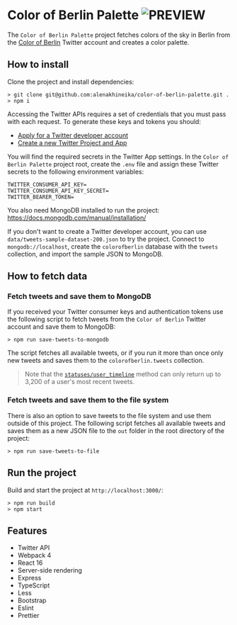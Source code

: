 # Color of Berlin Palette ![PREVIEW](https://img.shields.io/badge/DRAFT-blue)

The `Color of Berlin Palette` project fetches colors of the sky in Berlin from the [Color of Berlin](https://twitter.com/colorofberlin) Twitter account and creates a color palette.

## How to install

Clone the project and install dependencies:

```
> git clone git@github.com:alenakhineika/color-of-berlin-palette.git .
> npm i
```

Accessing the Twitter APIs requires a set of credentials that you must pass with each request. To generate these keys and tokens you should:

- [Apply for a Twitter developer account](https://developer.twitter.com/en/apply-for-access.html)
- [Create a new Twitter Project and App](https://developer.twitter.com/en/portal/projects-and-apps)

You will find the required secrets in the Twitter App settings. In the `Color of Berlin Palette` project root, create the `.env` file and assign these Twitter secrets to the following environment variables:

```
TWITTER_CONSUMER_API_KEY=
TWITTER_CONSUMER_API_KEY_SECRET=
TWITTER_BEARER_TOKEN=
```

You also need MongoDB installed to run the project: https://docs.mongodb.com/manual/installation/

If you don't want to create a Twitter developer account, you can use `data/tweets-sample-dataset-200.json` to try the project. Connect to `mongodb://localhost`, create the `colorofberlin` database with the `tweets` collection, and import the sample JSON to MongoDB.

## How to fetch data

### Fetch tweets and save them to MongoDB

If you received your Twitter consumer keys and authentication tokens use the following script to fetch tweets from the `Color of Berlin` Twitter account and save them to MongoDB:

```
> npm run save-tweets-to-mongodb
```

The script fetches all available tweets, or if you run it more than once only new tweets and saves them to the `colorofberlin.tweets` collection.

> Note that the [`statuses/user_timeline`](https://developer.twitter.com/en/docs/twitter-api/v1/tweets/timelines/api-reference/get-statuses-user_timeline) method can only return up to 3,200 of a user's most recent tweets.

### Fetch tweets and save them to the file system

There is also an option to save tweets to the file system and use them outside of this project. The following script fetches all available tweets and saves them as a new JSON file to the `out` folder in the root directory of the project:

```
> npm run save-tweets-to-file
```

## Run the project

Build and start the project at `http://localhost:3000/`:

```
> npm run build
> npm start
```

## Features

- Twitter API
- Webpack 4
- React 16
- Server-side rendering
- Express
- TypeScript
- Less
- Bootstrap
- Eslint
- Prettier
